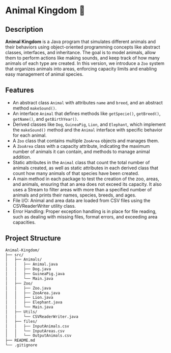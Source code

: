 # Animal Kingdom 🦁

## Description
**Animal Kingdom** is a Java program that simulates different animals and their behaviors using object-oriented programming concepts like abstract classes, interfaces, and inheritance. The goal is to model animals, allow them to perform actions like making sounds, and keep track of how many animals of each type are created. In this version, we introduce a `Zoo` system that organizes animals into areas, enforcing capacity limits and enabling easy management of animal species.

## Features
- An abstract class `Animal` with attributes `name` and `breed`, and an abstract method `makeSound()`.
- An interface `Animal` that defines methods like `getSpecie()`, `getBreed()`, `getName()`, and `getBirthYear()`.
- Derived classes like `Dog`, `GuineaPig`, `Lion`, and `Elephant`, which implement the `makeSound()` method and the `Animal` interface with specific behavior for each animal.
- A `Zoo` class that contains multiple `ZooArea` objects and manages them.
- A `ZooArea` class with a capacity attribute, indicating the maximum number of animals it can contain, and methods to manage animal addition.
- Static attributes in the `Animal` class that count the total number of animals created, as well as static attributes in each derived class that count how many animals of that species have been created.
- A main method in each package to test the creation of the zoo, areas, and animals, ensuring that an area does not exceed its capacity. It also uses a Stream to filter areas with more than a specified number of animals and prints their names, species, breeds, and ages.
- File I/O: Animal and area data are loaded from CSV files using the CSVReaderWriter utility class.
- Error Handling: Proper exception handling is in place for file reading, such as dealing with missing files, format errors, and exceeding area capacities.

## Project Structure
```bash
Animal-Kingdom/
├── src/
│   ├── Animals/
│   │   ├── Animal.java
│   │   ├── Dog.java
│   │   ├── GuineaPig.java
│   │   └── Main.java
│   ├── Zoo/
│   │   ├── Zoo.java
│   │   ├── ZooArea.java
│   │   ├── Lion.java
│   │   ├── Elephant.java
│   │   └── Main.java
│   ├── Utils/
│   │   └── CSVReaderWriter.java
│   ├── files/
│   │   ├── InputAnimals.csv
│   │   └── InputAreas.csv
│   │   └── OutputAnimals.csv  
├── README.md
└── .gitignore



